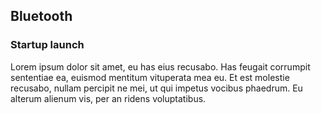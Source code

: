 ## Bluetooth
### Startup launch
Lorem ipsum dolor sit amet, eu has eius recusabo. Has feugait corrumpit sententiae ea, euismod mentitum vituperata mea eu. Et est molestie recusabo, nullam percipit ne mei, ut qui impetus vocibus phaedrum. Eu alterum alienum vis, per an ridens voluptatibus.
